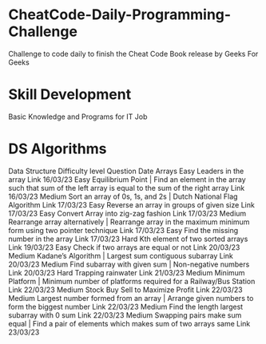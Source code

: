 # CheatCode-Daily-Programming-Challenge
Challenge to code daily to finish the Cheat Code Book release by Geeks For Geeks

# Skill Development
Basic Knowledge and Programs for IT Job

# DS Algorithms
Data Structure
Difficulty level
Question
Date
Arrays
Easy
Leaders in the array Link
16/03/23
Easy
Equilibrium Point | Find an element in the array such that sum of the left array is equal to the sum of the right array Link
16/03/23
Medium
Sort an array of 0s, 1s, and 2s | Dutch National Flag Algorithm Link
17/03/23
Easy
Reverse an array in groups of given size Link
17/03/23
Easy
Convert Array into zig-zag fashion Link
17/03/23
Medium
Rearrange array alternatively | Rearrange array in the maximum minimum form using two pointer technique Link
17/03/23
Easy
Find the missing number in the array Link
17/03/23
Hard
Kth element of two sorted arrays Link
19/03/23
Easy
Check if two arrays are equal or not Link
20/03/23
Medium
Kadane’s Algorithm | Largest sum contiguous subarray Link
20/03/23
Medium
Find subarray with given sum | Non-negative numbers Link
20/03/23
Hard
Trapping rainwater Link
21/03/23
Medium
Minimum Platform | Minimum number of platforms required for a Railway/Bus Station Link
22/03/23
Medium
Stock Buy Sell to Maximize Profit Link
22/03/23
Medium
Largest number formed from an array | Arrange given numbers to form the biggest number Link
22/03/23
Medium
Find the length largest subarray with 0 sum Link
22/03/23
Medium
Swapping pairs make sum equal | Find a pair of elements which makes sum of two arrays same Link
23/03/23


